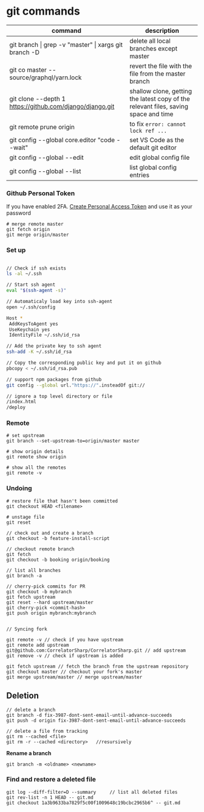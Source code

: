# git commands

command | description
-- | --
git branch \| grep -v "master" \| xargs git branch -D | delete all local branches except master
git co master -- source/graphql/yarn.lock | revert the file with the file from the master branch
git clone --depth 1 https://github.com/django/django.git | shallow clone, getting the latest copy of the relevant files, saving space and time
git remote prune origin | to fix `error: cannot lock ref ... `
git config --global core.editor "code --wait" | set VS Code as the default git editor
git config --global --edit | edit global config file
git config --global --list | list global config entries


### Github Personal Token

If you have enabled 2FA. 
[Create Personal Access Token](https://github.com/settings/tokens) and use it as your password

```
# merge remote master
git fetch origin
git merge origin/master
```


### Set up

```bash

// Check if ssh exists
ls -al ~/.ssh

// Start ssh agent
eval "$(ssh-agent -s)"

// Automaticaly load key into ssh-agent
open ~/.ssh/config

Host *
 AddKeysToAgent yes
 UseKeychain yes
 IdentityFile ~/.ssh/id_rsa

// Add the private key to ssh agent
ssh-add -K ~/.ssh/id_rsa

// Copy the corresponding public key and put it on github
pbcopy < ~/.ssh/id_rsa.pub

// support npm packages from github
git config --global url."https://".insteadOf git://

// ignore a top level directory or file
/index.html
/deploy

```

### Remote

```
# set upstream
git branch --set-upstream-to=origin/master master

# show origin details
git remote show origin

# show all the remotes
git remote -v
```    

### Undoing

```
# restore file that hasn't been committed
git checkout HEAD <filename>
```

    # unstage file
    git reset

    // check out and create a branch
    git checkout -b feature-install-script
    
    // checkout remote branch
    git fetch
    git checkout -b booking origin/booking

    // list all branches
    git branch -a
    
    // cherry-pick commits for PR
    git checkout -b mybranch
    git fetch upstream
    git reset --hard upstream/master
    git cherry-pick <commit-hash>
    git push origin mybranch:mybranch


    // Syncing fork

    git remote -v // check if you have upstream
    git remote add upstream git@github.com:CorrelatorSharp/CorrelatorSharp.git // add upstream
    git remove -v // check if upstream is added

    git fetch upstream // fetch the branch from the upstream repository
    git checkout master // checkout your fork's master
    git merge upstream/master // merge upstream/master


## Deletion

    // delete a branch
    git branch -d fix-3987-dont-sent-email-until-advance-succeeds
    git push -d origin fix-3987-dont-sent-email-until-advance-succeeds

    // delete a file from tracking
    git rm --cached <file>
    git rm -r --cached <directory>   //resursively

**Rename a branch**
```
git branch -m <oldname> <newname>
```

### Find and restore a deleted file

    git log --diff-filter=D --summary     // list all deleted files
    git rev-list -n 1 HEAD -- git.md
    git checkout 1a3b9633ba7829f5c00f1009648c19bcbc2965b6^ -- git.md
